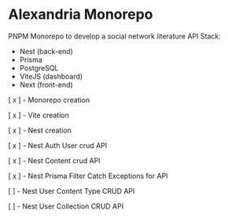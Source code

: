 # Alexandria Monorepo

PNPM Monorepo to develop a social network literature API
Stack:

- Nest (back-end)
- Prisma
- PostgreSQL
- ViteJS (dashboard)
- Next (front-end)

[ x ] - Monorepo creation

[ x ] - Vite creation

[ x ] - Nest creation

[ x ] - Nest Auth User crud API

[ x ] - Nest Content crud API

[ x ] - Nest Prisma Filter Catch Exceptions for API

[ ] - Nest User Content Type CRUD API

[ ] - Nest User Collection CRUD API

